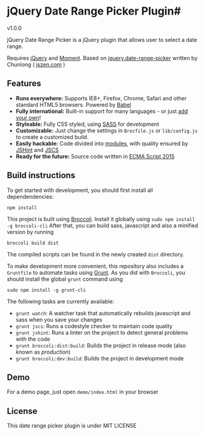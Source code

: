 # jQuery Date Range Picker Plugin#

v1.0.0

jQuery Date Range Picker is a jQuery plugin that allows user to select a date range.

Requires [jQuery](https://jquery.com/) and [Moment](http://momentjs.com/).
Based on [jquery.date-range-picker](https://github.com/longbill/jquery-date-range-picker) written by Chunlong ( [jszen.com](http://jszen.com) )

## Features
* **Runs everywhere:** Supports IE8+, Firefox, Chrome, Safari and other standard HTML5 browsers. Powered by [Babel](https://babeljs.io/)
* **Fully international:** Built-in support for many languages - or just [add your own](lib/locales.js)!
* **Styleable:** Fully CSS styled, using [SASS](http://sass-lang.com/) for development
* **Customizable:** Just change the settings in `Brocfile.js` or `lib/config.js` to create a customized build.
* **Easily hackable:** Code divided into [modules](http://browserify.org/), with quality ensured by [JSHint](http://jshint.com/about/) and [JSCS](http://jscs.info/) 
* **Ready for the future:** Source code written in [ECMA Script 2015](https://babeljs.io/docs/learn-es2015/)


## Build instructions
To get started with development, you should first install all dependendencies:
```
npm install
```
This project is built using [Broccoli](http://broccolijs.com/).
Install it globally using 
```sudo npm install -g broccoli-cli```
After that, you can build sass, javascript and also a minified version by running
```
broccoli build dist
```
The compiled scripts can be found in the newly created `dist` directory.

To make development more convenient, this repository also includes a `Gruntfile` to automate tasks using [Grunt](http://gruntjs.com/).
As you did with `Broccoli`, you should install the global `grunt` command using
```
sudo npm install -g grunt-cli
```
The following tasks are currently available:
* `grunt watch`: A watcher task that automatically rebuilds javascript and sass when you save your changes
* `grunt jscs`: Runs a codestyle checker to maintain code quality
* `grunt jshint`: Runs a linter on the project to detect general problems with the code
* `grunt broccoli:dist:build`: Builds the project in release mode (also known as *production*)
* `grunt broccoli:dev:build`: Builds the project in development mode

## Demo
For a demo page, just open `demo/index.html` in your browser

## License
This date range picker plugin is under MIT LICENSE
